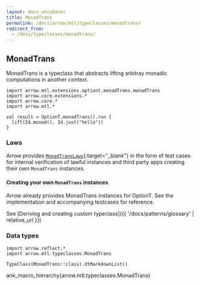 ```yaml
---
layout: docs-incubator
title: MonadTrans
permalink: /docs/arrow/mtl/typeclasses/monadtrans/
redirect_from:
  - /docs/typeclasses/monadtrans/
---
```


## MonadTrans

MonadTrans is a typeclass that abstracts lifting arbitray monadic computations in another context.

```kotlin:ank
import arrow.mtl.extensions.optiont.monadTrans.monadTrans
import arrow.core.extensions.*
import arrow.core.*
import arrow.mtl.*

val result = OptionT.monadTrans().run {
  lift(Id.monad(), Id.just("hello"))
}
```

### Laws

Arrow provides [`MonadTransLaws`][laws_source]{:target="_blank"} in the form of test cases for internal 
verification of lawful instances and third party apps creating their own `MonadTrans` instances.

#### Creating your own `MonadTrans` instances

Arrow already provides MonadTrans instances for OptionT. See the implementation
and accompanying testcases for reference.

See [Deriving and creating custom typeclass]({{ '/docs/patterns/glossary' | relative_url }})

### Data types

```kotlin:ank:replace
import arrow.reflect.*
import arrow.mtl.typeclasses.MonadTrans

TypeClass(MonadTrans::class).dtMarkdownList()
```

ank_macro_hierarchy(arrow.mtl.typeclasses.MonadTrans)

[laws_source]: https://github.com/arrow-kt/arrow/blob/master/modules/core/arrow-test/src/main/kotlin/arrow/test/laws/MonadTransLaws.kt
